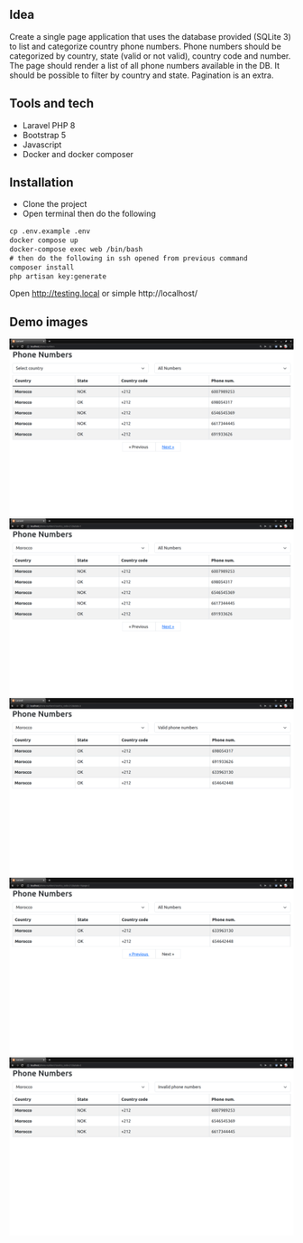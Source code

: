 
## Idea

Create a single page application that uses the database provided (SQLite 3) to list and
categorize country phone numbers.
Phone numbers should be categorized by country, state (valid or not valid), country code and
number.
The page should render a list of all phone numbers available in the DB. It should be possible to
filter by country and state. Pagination is an extra.

## Tools and tech

- Laravel PHP 8
- Bootstrap 5
- Javascript
- Docker and docker composer

## Installation
- Clone the project
- Open terminal then do the following
```
cp .env.example .env
docker compose up
docker-compose exec web /bin/bash
# then do the following in ssh opened from previous command
composer install
php artisan key:generate
```
Open http://testing.local or simple http://localhost/

## Demo images

![screen1](./screens/screen1.png)
![screen2](./screens/screen2.png)
![screen3](./screens/screen3.png)
![screen4](./screens/screen4.png)
![screen5](./screens/screen5.png)
